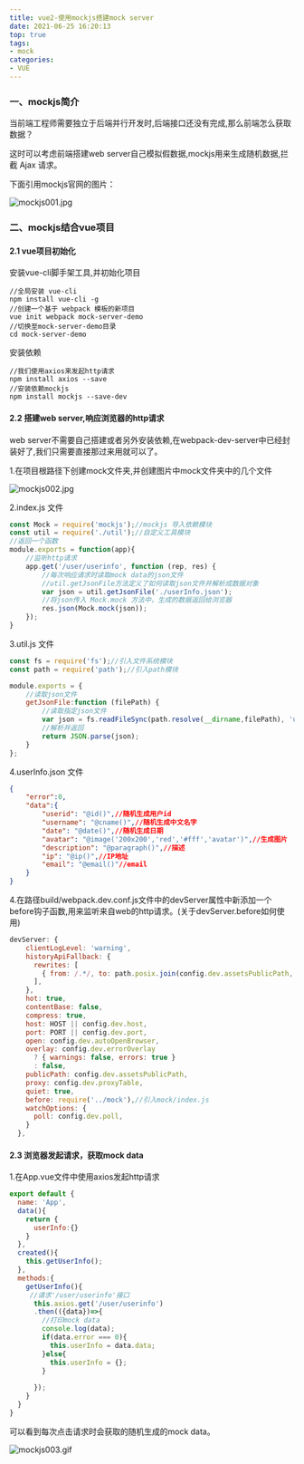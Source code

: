 ```yaml
---
title: vue2-使用mockjs搭建mock server
date: 2021-06-25 16:20:13
top: true
tags:
- mock
categories:
- VUE
---
```

### 一、mockjs简介

当前端工程师需要独立于后端并行开发时,后端接口还没有完成,那么前端怎么获取数据？
<!--more-->
这时可以考虑前端搭建web server自己模拟假数据,mockjs用来生成随机数据,拦截 Ajax 请求。

下面引用mockjs官网的图片：

![mockjs001.jpg](http://alivnram-test.oss-cn-beijing.aliyuncs.com/alivnblog/mockjs001.jpg)

### 二、mockjs结合vue项目

#### 2.1 vue项目初始化

安装vue-cli脚手架工具,并初始化项目

```
//全局安装 vue-cli
npm install vue-cli -g
//创建一个基于 webpack 模板的新项目
vue init webpack mock-server-demo
//切换至mock-server-demo目录
cd mock-server-demo
```

安装依赖

```
//我们使用axios来发起http请求
npm install axios --save
//安装依赖mockjs
npm install mockjs --save-dev
```

#### 2.2 搭建web server,响应浏览器的http请求

web server不需要自己搭建或者另外安装依赖,在webpack-dev-server中已经封装好了,我们只需要直接那过来用就可以了。

1.在项目根路径下创建mock文件夹,并创建图片中mock文件夹中的几个文件

![mockjs002.jpg](http://alivnram-test.oss-cn-beijing.aliyuncs.com/alivnblog/mockjs002.jpg)

2.index.js 文件

```js
const Mock = require('mockjs');//mockjs 导入依赖模块
const util = require('./util');//自定义工具模块
//返回一个函数
module.exports = function(app){
    //监听http请求
    app.get('/user/userinfo', function (rep, res) {
        //每次响应请求时读取mock data的json文件
        //util.getJsonFile方法定义了如何读取json文件并解析成数据对象
        var json = util.getJsonFile('./userInfo.json');
        //将json传入 Mock.mock 方法中，生成的数据返回给浏览器
        res.json(Mock.mock(json));
    });
}
```

3.util.js 文件

```js
const fs = require('fs');//引入文件系统模块
const path = require('path');//引入path模块

module.exports = {
    //读取json文件
    getJsonFile:function (filePath) {
        //读取指定json文件
        var json = fs.readFileSync(path.resolve(__dirname,filePath), 'utf-8');
        //解析并返回
        return JSON.parse(json);
    }
};
```

4.userInfo.json 文件

```json
{
    "error":0,
    "data":{
        "userid": "@id()",//随机生成用户id
        "username": "@cname()",//随机生成中文名字
        "date": "@date()",//随机生成日期
        "avatar": "@image('200x200','red','#fff','avatar')",//生成图片
        "description": "@paragraph()",//描述
        "ip": "@ip()",//IP地址
        "email": "@email()"//email
    }
}
```

4.在路径build/webpack.dev.conf.js文件中的devServer属性中新添加一个before钩子函数,用来监听来自web的http请求。(关于devServer.before如何使用)

```js
devServer: {
    clientLogLevel: 'warning',
    historyApiFallback: {
      rewrites: [
        { from: /.*/, to: path.posix.join(config.dev.assetsPublicPath, 'index.html') },
      ],
    },
    hot: true,
    contentBase: false,
    compress: true,
    host: HOST || config.dev.host,
    port: PORT || config.dev.port,
    open: config.dev.autoOpenBrowser,
    overlay: config.dev.errorOverlay
      ? { warnings: false, errors: true }
      : false,
    publicPath: config.dev.assetsPublicPath,
    proxy: config.dev.proxyTable,
    quiet: true,
    before: require('../mock'),//引入mock/index.js
    watchOptions: {
      poll: config.dev.poll,
    }
  },
```

#### 2.3 浏览器发起请求，获取mock data

1.在App.vue文件中使用axios发起http请求

```js
export default {
  name: 'App',
  data(){
    return {
      userInfo:{}
    }
  },
  created(){
    this.getUserInfo();
  },
  methods:{
    getUserInfo(){
     //请求'/user/userinfo'接口
      this.axios.get('/user/userinfo')
      .then(({data})=>{
        //打印mock data
        console.log(data);
        if(data.error === 0){
          this.userInfo = data.data;
        }else{
          this.userInfo = {};
        }
        
      });
    }
  }
}
```

可以看到每次点击请求时会获取的随机生成的mock data。

![mockjs003.gif](http://alivnram-test.oss-cn-beijing.aliyuncs.com/alivnblog/mockjs003.gif)

